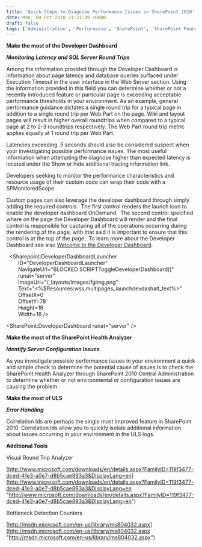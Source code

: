```yaml
---
title: 'Quick Steps to Diagnose Performance Issues in SharePoint 2010'
date: Mon, 04 Oct 2010 21:21:39 +0000
draft: false
tags: ['Administration', 'Performance', 'SharePoint', 'SharePoint Foundation 2010', 'SharePoint Server 2010']
---
```


**Make the most of the Developer Dashboard**

**_Monitoring Latency and SQL Server Round Trips_**

Among the information provided through the Developer Dashboard is information about page latency and database queries surfaced under Execution Timeout in the user interface in the Web Server section. Using the information provided in this field you can determine whether or not a recently introduced feature or particular page is exceeding acceptable performance thresholds in your environment. As an example, general performance guidance dictates a single round trip for a typical page in addition to a single round trip per Web Part on the page. Wiki and layout pages will result in higher overall roundtrips when compared to a typical page at 2 to 2-3 roundtrips respectively. The Web Part round trip metric applies equally at 1 round trip per Web Part.

Latencies exceeding .5 seconds should also be considered suspect when your investigating possible performance issues. The most useful information when attempting the diagnose higher than expected latency is located under the Show or hide additional tracing information link.

Developers seeking to monitor the performance characteristics and resource usage of their custom code can wrap their code with a SPMonitoredScope.

Custom pages can also leverage the developer dashboard through simply adding the required controls.  The first control renders the launch icon to enable the developer dashboard OnDemand.  The second control specified where on the page the Developer Dashboard will render and the final control is responsible for capturing all of the operations occurring during the rendering of the page, with that said it is important to ensure that this control is at the top of the page.  To learn more about the Developer Dashboard see also [Welcome to the Developer Dashboard](http://blogs.technet.com/b/wbaer/archive/2009/11/21/welcome-to-the-developer-dashboard.aspx "Welcome to the Developer Dashboard").

  <Sharepoint:DeveloperDashboardLauncher  
        ID="DeveloperDashboardLauncher"  
        NavigateUrl="BLOCKED SCRIPTToggleDeveloperDashboard()"  
        runat="server"  
        ImageUrl="/\_layouts/images/fgimg.png"  
        Text="<%$Resources:wss,multipages\_launchdevdashalt\_text%>"  
        OffsetX=0  
        OffsetY=78  
        Height=16  
        Width=16 />

<div id="DeveloperDashboard" class="ms-developerdashboard" />

<SharePoint:DeveloperDashboard runat="server" />

**Make the most of the SharePoint Health Analyzer**

**_Identify Server Configuration Issues_**

As you investigate possible performance issues in your environment a quick and simple check to determine the potential cause of issues is to check the SharePoint Health Analyzer through SharePoint 2010 Central Administration to determine whether or not environmental or configuration issues are causing the problem.

**Make the most of ULS**

**_Error Handling_**

Correlation Ids are perhaps the single most improved feature in SharePoint 2010. Correlation Ids allow you to quickly isolate additional information about issues occurring in your environment in the ULS logs.

**Additional Tools**

Visual Round Trip Analyzer

[http://www.microsoft.com/downloads/en/details.aspx?FamilyID=119f3477-dced-41e3-a0e7-d8b5cae893a3&DisplayLang=en](http://www.microsoft.com/downloads/en/details.aspx?FamilyID=119f3477-dced-41e3-a0e7-d8b5cae893a3&DisplayLang=en "http://www.microsoft.com/downloads/en/details.aspx?FamilyID=119f3477-dced-41e3-a0e7-d8b5cae893a3&DisplayLang=en")

Bottleneck Detection Counters

[http://msdn.microsoft.com/en-us/library/ms804032.aspx](http://msdn.microsoft.com/en-us/library/ms804032.aspx "http://msdn.microsoft.com/en-us/library/ms804032.aspx")